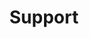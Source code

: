 ---
title: "Support"
slug: support
kind: page
draft: false
redirect: https://docs.google.com/forms/d/e/1FAIpQLScYHdQQulyUX2MtJv-KPax03wUQ9djyfC_9OtljrpjVI3jq1w/viewform
---